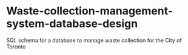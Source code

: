 # Waste-collection-management-system-database-design
SQL schema for a database to manage waste collection for the City of Toronto
